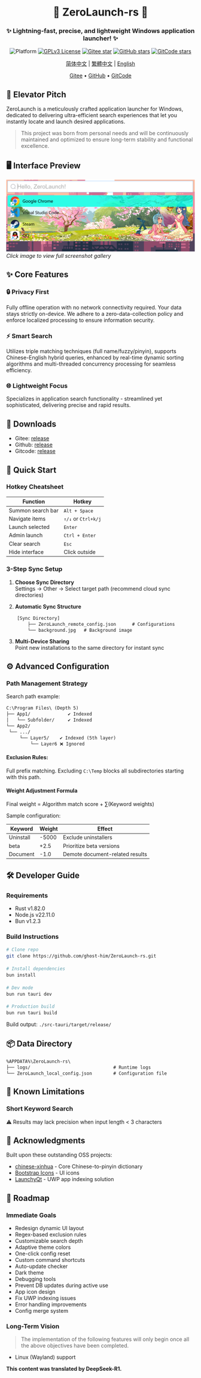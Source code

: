 

<div align="center">
<!--
    <p align="center">
         <img src="./Web/src/assets/logo.png" height="128" alt="ZeroLaunch-logo"/> 
    </p>
-->
    <h1>🚀 ZeroLaunch-rs 🚀</h1>
</div>

<div align="center"><h3>✨ Lightning-fast, precise, and lightweight Windows application launcher! ✨</h3></div>

<div align="center">

![Platform](https://img.shields.io/badge/Platform-Windows_11-0078d7?logo=windows11&logoColor=white)
[![GPLv3 License](https://img.shields.io/badge/License-GPLv3-blue.svg)](https://www.gnu.org/licenses/gpl-3.0)
[![Gitee star](https://gitee.com/ghost-him/ZeroLaunch-rs/badge/star.svg?theme=dark)](https://gitee.com/ghost-him/ZeroLaunch-rs/stargazers)
[![GitHub stars](https://img.shields.io/github/stars/ghost-him/ZeroLaunch-rs.svg?style=social)](https://github.com/ghost-him/ZeroLaunch-rs/stargazers)
[![GitCode stars](https://gitcode.com/ghost-him/ZeroLaunch-rs/star/badge.svg)](https://gitcode.com/ghost-him/ZeroLaunch-rs/stargazers)

</div>

<div align="center">

[简体中文](README.md) | [繁體中文](readme-cn2.md) | [English](readme-en.md)

</div>

<div align="center">
    <a href="https://gitee.com/ghost-him/ZeroLaunch-rs" target="_blank">Gitee</a> •
    <a href="https://github.com/ghost-him/ZeroLaunch-rs" target="_blank">GitHub</a> •
    <a href="https://gitcode.com/ghost-him/ZeroLaunch-rs" target="_blank">GitCode</a>
</div>

## 📕 Elevator Pitch

ZeroLaunch is a meticulously crafted application launcher for Windows, dedicated to delivering ultra-efficient search experiences that let you instantly locate and launch desired applications.

> This project was born from personal needs and will be continuously maintained and optimized to ensure long-term stability and functional excellence.

## 🖥️ Interface Preview

[![Main UI Preview](asset/主界面.png)](asset/picture-en.md)  
*Click image to view full screenshot gallery*

## ✨ Core Features

### 🔒 Privacy First
Fully offline operation with no network connectivity required. Your data stays strictly on-device. We adhere to a zero-data-collection policy and enforce localized processing to ensure information security.

### ⚡ Smart Search
Utilizes triple matching techniques (full name/fuzzy/pinyin), supports Chinese-English hybrid queries, enhanced by real-time dynamic sorting algorithms and multi-threaded concurrency processing for seamless efficiency.

### 🌐 Lightweight Focus
Specializes in application search functionality - streamlined yet sophisticated, delivering precise and rapid results.

## 🚩 Downloads

* Gitee: [release](https://gitee.com/ghost-him/ZeroLaunch-rs/releases)
* Github: [release](https://github.com/ghost-him/ZeroLaunch-rs/releases)
* Gitcode: [release](https://gitcode.com/ghost-him/ZeroLaunch-rs/releases)

## 🚀 Quick Start

### Hotkey Cheatsheet

| Function                | Hotkey           |
|-------------------------|------------------|
| Summon search bar        | `Alt + Space`    |
| Navigate items           | `↑/↓` or `Ctrl+k/j` |
| Launch selected          | `Enter`          |
| Admin launch             | `Ctrl + Enter`   |
| Clear search             | `Esc`            |
| Hide interface           | Click outside    |

### 3-Step Sync Setup

1. **Choose Sync Directory**  
   Settings → Other → Select target path (recommend cloud sync directories)

2. **Automatic Sync Structure**

```plaintext
    [Sync Directory]
        ├── ZeroLaunch_remote_config.json      # Configurations
        └── background.jpg   # Background image
```

3. **Multi-Device Sharing**  
   Point new installations to the same directory for instant sync

## ⚙️ Advanced Configuration

### Path Management Strategy

Search path example:

```plaintext
C:\Program Files\ (Depth 5)
├── App1/              ✔️ Indexed
│   └── Subfolder/     ✔️ Indexed
└── App2/
 └── .../
     └── Layer5/    ✔️ Indexed (5th layer)
         └── Layer6 ❌ Ignored
```

#### Exclusion Rules:

Full prefix matching. Excluding `C:\Temp` blocks all subdirectories starting with this path.

#### Weight Adjustment Formula

Final weight = Algorithm match score + ∑(Keyword weights)

Sample configuration:

|Keyword	|Weight|	Effect|
|---|---|---|
|Uninstall|-5000|Exclude uninstallers|
|beta|+2.5|Prioritize beta versions|
|Document|-1.0|Demote document-related results|

## 🛠️ Developer Guide

### Requirements

* Rust v1.82.0
* Node.js v22.11.0
* Bun v1.2.3

### Build Instructions

```bash
# Clone repo
git clone https://github.com/ghost-him/ZeroLaunch-rs.git

# Install dependencies
bun install

# Dev mode
bun run tauri dev

# Production build
bun run tauri build
```

Build output: `./src-tauri/target/release/`

## 📦 Data Directory

```
%APPDATA%\ZeroLaunch-rs\
├── logs/                               # Runtime logs
└── ZeroLaunch_local_config.json        # Configuration file
```

## 📌 Known Limitations

### Short Keyword Search

⚠️ Results may lack precision when input length < 3 characters

## 🤝 Acknowledgments

Built upon these outstanding OSS projects:

* [chinese-xinhua](https://github.com/pwxcoo/chinese-xinhua) - Core Chinese-to-pinyin dictionary
* [Bootstrap Icons](https://icons.getbootstrap.com/) - UI icons
* [LaunchyQt](https://github.com/samsonwang/LaunchyQt) - UWP app indexing solution

## 🎯 Roadmap

### Immediate Goals

* Redesign dynamic UI layout
* Regex-based exclusion rules
* Customizable search depth
* Adaptive theme colors
* One-click config reset
* Custom command shortcuts
* Auto-update checker
* Dark theme
* Debugging tools
* Prevent DB updates during active use
* App icon design
* Fix UWP indexing issues
* Error handling improvements
* Config merge system

### Long-Term Vision

> The implementation of the following features will only begin once all the above objectives have been completed.

* Linux (Wayland) support

**This content was translated by DeepSeek-R1.**